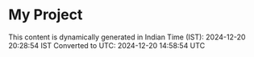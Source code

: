 # My Project

This content is dynamically generated in Indian Time (IST): 2024-12-20 20:28:54 IST
Converted to UTC: 2024-12-20 14:58:54 UTC

